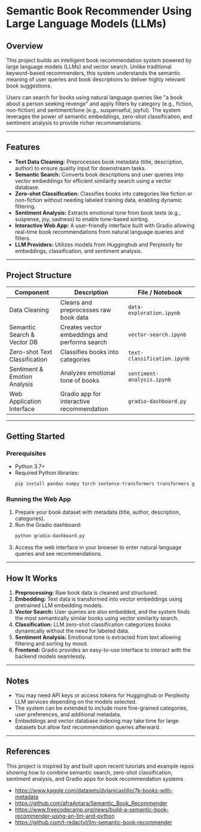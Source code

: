 # Semantic Book Recommender Using Large Language Models (LLMs)

## Overview
This project builds an intelligent book recommendation system powered by large language models (LLMs) and vector search. Unlike traditional keyword-based recommenders, this system understands the semantic meaning of user queries and book descriptions to deliver highly relevant book suggestions.

Users can search for books using natural language queries like "a book about a person seeking revenge" and apply filters by category (e.g., fiction, non-fiction) and sentiment/tone (e.g., suspenseful, joyful). The system leverages the power of semantic embeddings, zero-shot classification, and sentiment analysis to provide richer recommendations.

***

## Features

- **Text Data Cleaning:** Preprocesses book metadata (title, description, author) to ensure quality input for downstream tasks.
- **Semantic Search:** Converts book descriptions and user queries into vector embeddings for efficient similarity search using a vector database.
- **Zero-shot Classification:** Classifies books into categories like fiction or non-fiction without needing labeled training data, enabling dynamic filtering.
- **Sentiment Analysis:** Extracts emotional tone from book texts (e.g., suspense, joy, sadness) to enable tone-based sorting.
- **Interactive Web App:** A user-friendly interface built with Gradio allowing real-time book recommendations from natural language queries and filters.
- **LLM Providers:** Utilizes models from Hugginghub and Perplexity for embeddings, classification, and sentiment analysis.

***

## Project Structure

| Component                     | Description                                | File / Notebook               |
|-------------------------------|--------------------------------------------|------------------------------|
| Data Cleaning                 | Cleans and preprocesses raw book data      | `data-exploration.ipynb`      |
| Semantic Search & Vector DB  | Creates vector embeddings and performs search | `vector-search.ipynb`         |
| Zero-shot Text Classification | Classifies books into categories            | `text-classification.ipynb`   |
| Sentiment & Emotion Analysis | Analyzes emotional tone of books            | `sentiment-analysis.ipynb`    |
| Web Application Interface    | Gradio app for interactive recommendation  | `gradio-dashboard.py`         |

***

## Getting Started

### Prerequisites

- Python 3.7+
- Required Python libraries:
  ```bash
  pip install pandas numpy torch sentence-transformers transformers gradio
  ```

### Running the Web App

1. Prepare your book dataset with metadata (title, author, description, categories).
2. Run the Gradio dashboard:
   ```bash
   python gradio-dashboard.py
   ```
3. Access the web interface in your browser to enter natural language queries and see recommendations.

***

## How It Works

1. **Preprocessing:** Raw book data is cleaned and structured.
2. **Embedding:** Text data is transformed into vector embeddings using pretrained LLM embedding models.
3. **Vector Search:** User queries are also embedded, and the system finds the most semantically similar books using vector similarity search.
4. **Classification:** LLM zero-shot classification categorizes books dynamically without the need for labeled data.
5. **Sentiment Analysis:** Emotional tone is extracted from text allowing filtering and sorting by mood.
6. **Frontend:** Gradio provides an easy-to-use interface to interact with the backend models seamlessly.

***

## Notes

- You may need API keys or access tokens for Hugginghub or Perplexity LLM services depending on the models selected.
- The system can be extended to include more fine-grained categories, user preferences, and additional metadata.
- Embeddings and vector database indexing may take time for large datasets but allow fast recommendation queries afterward.

***

## References

This project is inspired by and built upon recent tutorials and example repos showing how to combine semantic search, zero-shot classification, sentiment analysis, and Gradio apps for book recommendation systems

- https://www.kaggle.com/datasets/dylanjcastillo/7k-books-with-metadata
- https://github.com/afraAntara/Semantic_Book_Recommender
- https://www.freecodecamp.org/news/build-a-semantic-book-recommender-using-an-llm-and-python
- https://github.com/t-redactyl/llm-semantic-book-recommender
